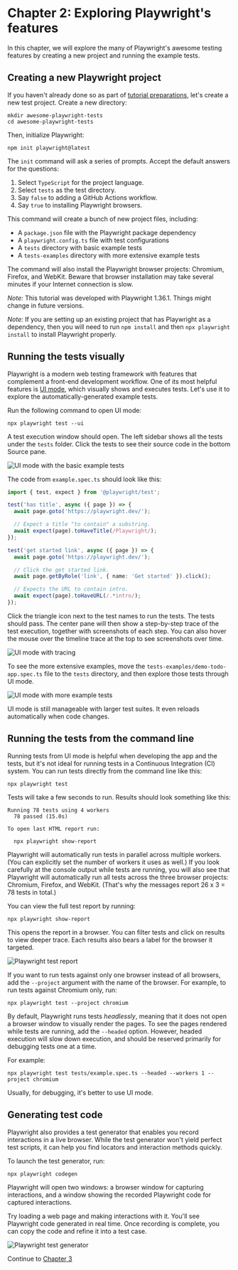 # Chapter 2: Exploring Playwright's features

In this chapter,
we will explore the many of Playwright's awesome testing features
by creating a new project and running the example tests.


## Creating a new Playwright project

If you haven't already done so as part of [tutorial preparations]((../README.md#tutorial-setup)),
let's create a new test project.
Create a new directory:

```
mkdir awesome-playwright-tests
cd awesome-playwright-tests
```

Then, initialize Playwright:

```
npm init playwright@latest
```

The `init` command will ask a series of prompts.
Accept the default answers for the questions:

1. Select `TypeScript` for the project language.
2. Select `tests` as the test directory.
3. Say `false` to adding a GitHub Actions workflow.
4. Say `true` to installing Playwright browsers.

This command will create a bunch of new project files, including:

* A `package.json` file with the Playwright package dependency
* A `playwright.config.ts` file with test configurations
* A `tests` directory with basic example tests
* A `tests-examples` directory with more extensive example tests

The command will also install the Playwright browser projects: Chromium, Firefox, and WebKit.
Beware that browser installation may take several minutes if your Internet connection is slow.

*Note:*
This tutorial was developed with Playwright 1.36.1.
Things might change in future versions.

*Note:*
If you are setting up an existing project that has Playwright as a dependency,
then you will need to run `npm install` and then `npx playwright install` to install Playwright properly.


## Running the tests visually

Playwright is a modern web testing framework with features that complement a front-end development workflow.
One of its most helpful features is [UI mode](https://playwright.dev/docs/test-ui-mode),
which visually shows and executes tests.
Let's use it to explore the automatically-generated example tests.

Run the following command to open UI mode:

```
npx playwright test --ui
```

A test execution window should open.
The left sidebar shows all the tests under the `tests` folder.
Click the tests to see their source code in the bottom Source pane.

![UI mode with the basic example tests](images/ch02/ui-mode-open.png)

The code from `example.spec.ts` should look like this:

```typescript
import { test, expect } from '@playwright/test';

test('has title', async ({ page }) => {
  await page.goto('https://playwright.dev/');

  // Expect a title "to contain" a substring.
  await expect(page).toHaveTitle(/Playwright/);
});

test('get started link', async ({ page }) => {
  await page.goto('https://playwright.dev/');

  // Click the get started link.
  await page.getByRole('link', { name: 'Get started' }).click();

  // Expects the URL to contain intro.
  await expect(page).toHaveURL(/.*intro/);
});
```

Click the triangle icon next to the test names to run the tests.
The tests should pass.
The center pane will then show a step-by-step trace of the test execution,
together with screenshots of each step.
You can also hover the mouse over the timeline trace at the top to see screenshots over time.

![UI mode with tracing](images/ch02/ui-mode-trace.png)

To see the more extensive examples,
move the `tests-examples/demo-todo-app.spec.ts` file to the `tests` directory,
and then explore those tests through UI mode.

![UI mode with more example tests](images/ch02/ui-mode-more-tests.png)

UI mode is still manageable with larger test suites.
It even reloads automatically when code changes.


## Running the tests from the command line

Running tests from UI mode is helpful when developing the app and the tests,
but it's not ideal for running tests in a Continuous Integration (CI) system.
You can run tests directly from the command line like this:

```
npx playwright test
```

Tests will take a few seconds to run.
Results should look something like this:

```
Running 78 tests using 4 workers
  78 passed (15.0s)

To open last HTML report run:

  npx playwright show-report
```

Playwright will automatically run tests in parallel across multiple workers.
(You can explicitly set the number of workers it uses as well.)
If you look carefully at the console output while tests are running,
you will also see that Playwright will automatically run all tests across the three browser projects:
Chromium, Firefox, and WebKit.
(That's why the messages report 26 x 3 = 78 tests in total.)

You can view the full test report by running:

```
npx playwright show-report
```

This opens the report in a browser.
You can filter tests and click on results to view deeper trace.
Each results also bears a label for the browser it targeted.

![Playwright test report](images/ch02/test-report.png)

If you want to run tests against only one browser instead of all browsers,
add the `--project` argument with the name of the browser.
For example, to run tests against Chromium only, run:

```
npx playwright test --project chromium
```

By default, Playwright runs tests *headlessly*,
meaning that it does not open a browser window to visually render the pages.
To see the pages rendered while tests are running, add the `--headed` option.
However, headed execution will slow down execution,
and should be reserved primarily for debugging tests one at a time.

For example:

```
npx playwright test tests/example.spec.ts --headed --workers 1 --project chromium
```

Usually, for debugging, it's better to use UI mode.


## Generating test code

Playwright also provides a test generator that enables you record interactions in a live browser.
While the test generator won't yield perfect test scripts,
it can help you find locators and interaction methods quickly.

To launch the test generator, run:

```
npx playwright codegen
```

Playwright will open two windows:
a browser window for capturing interactions,
and a window showing the recorded Playwright code for captured interactions.

Try loading a web page and making interactions with it.
You'll see Playwright code generated in real time.
Once recording is complete, you can copy the code and refine it into a test case.

![Playwright test generator](images/ch02/test-generator.png)

Continue to [Chapter 3](03-first-test.md)